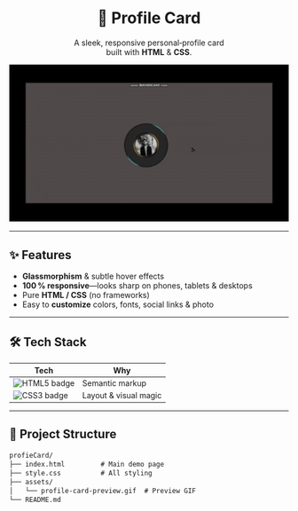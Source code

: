 <!-- ──────────────────────────────────────────────────────────── -->
<!--  Profile Card – README                                      -->
<!-- ──────────────────────────────────────────────────────────── -->

<h1 align="center">
  💼 <strong>Profile&nbsp;Card</strong>
</h1>

<p align="center">
  A sleek, responsive personal‑profile card<br>
  built with <strong>HTML</strong> &amp; <strong>CSS</strong>.
</p>

<p align="center">
  <!-- GIF preview -->
  <img src="video.gif" alt="Animated preview of the profile card" width="600">
</p>

---

## ✨ Features

- **Glassmorphism** & subtle hover effects  
- **100 % responsive**—looks sharp on phones, tablets & desktops  
- Pure **HTML / CSS** (no frameworks)  
- Easy to **customize** colors, fonts, social links & photo  

---

## 🛠️ Tech Stack

| Tech | Why |
|------|-----|
| <img src="https://img.shields.io/badge/HTML5-E34F26?logo=html5&logoColor=white" alt="HTML5 badge"> | Semantic markup |
| <img src="https://img.shields.io/badge/CSS3-1572B6?logo=css3&logoColor=white" alt="CSS3 badge"> | Layout & visual magic |

---

## 📂 Project Structure

```text
profieCard/
├── index.html         # Main demo page
├── style.css          # All styling
├── assets/
│   └── profile-card-preview.gif  # Preview GIF
└── README.md
